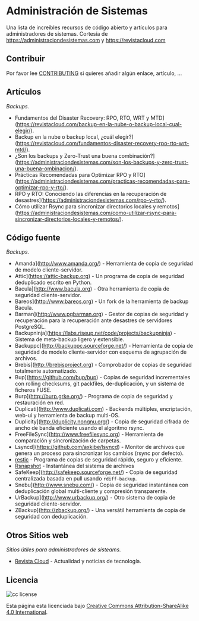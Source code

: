 # Administración de Sistemas
Una lista de increíbles recursos de código abierto y artículos para administradores de sistemas. Cortesía de https://administraciondesistemas.com y https://revistacloud.com

## Contribuir
Por favor lee [CONTRIBUTING](./CONTRIBUTING.md) si quieres añadir algún enlace, artículo, ...

## Artículos

*Backups.*

* Fundamentos del Disaster Recovery: RPO, RTO, WRT y MTD](https://revistacloud.com/backup-en-la-nube-o-backup-local-cual-elegir/).
* Backup en la nube o backup local, ¿cuál elegir?](https://revistacloud.com/fundamentos-disaster-recovery-rpo-rto-wrt-mtd/).
* ¿Son los backups y Zero-Trust una buena combinación?](https://administraciondesistemas.com/son-los-backups-y-zero-trust-una-buena-ombinacion/).
* Prácticas Recomendadas para Optimizar RPO y RTO](https://administraciondesistemas.com/practicas-recomendadas-para-optimizar-rpo-y-rto/).
* RPO y RTO: Conociendo las diferencias en la recuperación de desastres](https://administraciondesistemas.com/rpo-y-rto/).
* Cómo utilizar Rsync para sincronizar directorios locales y remotos](https://administraciondesistemas.com/como-utilizar-rsync-para-sincronizar-directorios-locales-y-remotos/).

## Código fuente

*Backups.*

* Amanda](http://www.amanda.org/) - Herramienta de copia de seguridad de modelo cliente-servidor.
* Attic](https://attic-backup.org) - Un programa de copia de seguridad deduplicado escrito en Python.
* Bacula](http://www.bacula.org) - Otra herramienta de copia de seguridad cliente-servidor.
* Bareos](http://www.bareos.org) - Un fork de la herramienta de backup Bacula.
* Barman](http://www.pgbarman.org) - Gestor de copias de seguridad y recuperación para la recuperación ante desastres de servidores PostgreSQL.
* Backupninja](https://labs.riseup.net/code/projects/backupninja) - Sistema de meta-backup ligero y extensible.
* Backuppc](http://backuppc.sourceforge.net/) - Herramienta de copia de seguridad de modelo cliente-servidor con esquema de agrupación de archivos.
* Brebis](http://brebisproject.org) - Comprobador de copias de seguridad totalmente automatizado.
* Bup](https://github.com/bup/bup) - Copias de seguridad incrementales con rolling checksums, git packfiles, de-duplicación, y un sistema de ficheros FUSE.
* Burp](http://burp.grke.org/) - Programa de copia de seguridad y restauración en red.
* Duplicati](http://www.duplicati.com) - Backends múltiples, encriptación, web-ui y herramienta de backup multi-OS.
* Duplicity](http://duplicity.nongnu.org/) - Copia de seguridad cifrada de ancho de banda eficiente usando el algoritmo rsync.
* FreeFileSync](http://www.freefilesync.org) - Herramienta de comparación y sincronización de carpetas.
* Lsyncd](https://github.com/axkibe/lsyncd) - Monitor de archivos que genera un proceso para sincronizar los cambios (rsync por defecto).
* [restic](https://github.com/restic/restic) - Programa de copias de seguridad rápido, seguro y eficiente. 
* [Rsnapshot](http://www.rsnapshot.org/) - Instantánea del sistema de archivos
* SafeKeep](http://safekeep.sourceforge.net/) - Copia de seguridad centralizada basada en pull usando `rdiff-backup`.
* Snebu](http://www.snebu.com/) - Copia de seguridad instantánea con deduplicación global multi-cliente y compresión transparente.
* UrBackup](http://www.urbackup.org/) - Otro sistema de copia de seguridad cliente-servidor.
* ZBackup](http://zbackup.org/) - Una versátil herramienta de copia de seguridad con deduplicación.

## Otros Sitios web

*Sitios útiles para administradores de sisteams.*

* [Revista Cloud](https://revistacloud.com) - Actualidad y noticias de tecnología.

## Licencia

![cc license](http://i.creativecommons.org/l/by-sa/4.0/88x31.png)

Esta página esta licenciada bajo [Creative Commons Attribution-ShareAlike 4.0 International](http://creativecommons.org/licenses/by-sa/4.0/).
